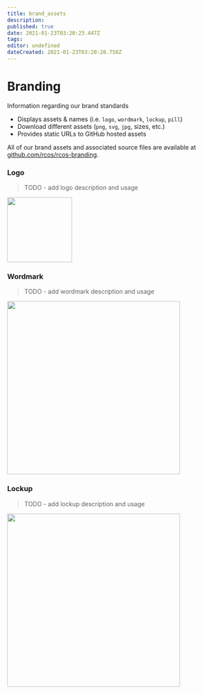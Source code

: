 ```yaml
---
title: brand_assets
description: 
published: true
date: 2021-01-23T03:20:23.447Z
tags: 
editor: undefined
dateCreated: 2021-01-23T03:20:20.758Z
---
```


# Branding

Information regarding our brand standards

- Displays assets & names (i.e. `logo`, `wordmark`, `lockup`, `pill`)
- Download different assets (`png`, `svg`, `jpg`, sizes, etc.)
- Provides static URLs to GitHub hosted assets

All of our brand assets and associated source files are available at [github.com/rcos/rcos-branding](https://github.com/rcos/rcos-branding).

### Logo

> TODO - add logo description and usage

<img src="https://raw.githubusercontent.com/rcos/rcos-branding/master/img/logo-square-red.png" width="150px">

### Wordmark

> TODO - add wordmark description and usage

<img src="https://raw.githubusercontent.com/rcos/rcos-branding/master/img/wordmark-red.png" width="400px">

### Lockup

> TODO - add lockup description and usage

<img src="https://raw.githubusercontent.com/rcos/rcos-branding/master/img/lockup-red.png" width="400px">
